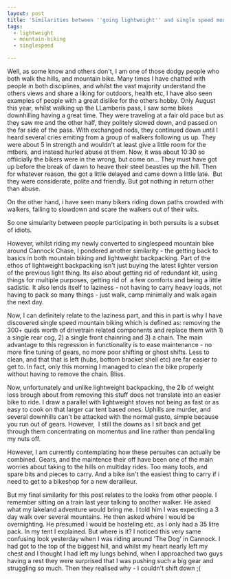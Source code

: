 ```yaml
---
layout: post
title: 'Similarities between ''going lightweight'' and single speed mountain biking'
tags:
  - lightweight
  - mountain-biking
  - singlespeed

---
```


Well, as some know and others don't, I am one of those dodgy people who both walk the hills, and mountain bike. Many times I have chatted with people in both disciplines, and whilst the vast majority understand the others views and share a liking for outdoors, health etc, I have also seen examples of people with a great dislike for the others hobby. Only August this year, whilst walking up the LLamberis pass, I saw some bikes downhilling having a great time. They were traveling at a fair old pace but as they saw me and the other half, they politely slowed down, and passed on the far side of the pass. With exchanged nods, they continued down until I heard several cries emiting from a group of walkers following us up. They were about 5 in strength and wouldn't at least give a little room for the mtbers, and instead hurled abuse at them. Now, it was about 10:30 so offiicially the bikers were in the wrong, but come on... They must have got up before the break of dawn to heave their steel beasties up the hill. Then for whatever reason, the got a little delayed and came down a little late.  But they were considerate, polite and friendly. But got nothing in return other than abuse.

On the other hand, i have seen many bikers riding down paths crowded with walkers, failing to slowdown and scare the walkers out of their wits.

So one simularity between people participating in both persuits is a subset of idiots.

However, whilst riding my newly converted to singlespeed mountain bike around Cannock Chase, I pondered another similarity - the getting back to basics in both mountain biking and lightweight backpacking. Part of the ethos of lightweight backpacking isn't just buying the latest lighter version of the previous light thing. Its also about getting rid of redundant kit, using things for multiple purposes, getting rid of  a few comforts and being a little sadistic. It also lends itself to laziness - not having to carry heavy loads, not having to pack so many things - just walk, camp minimally and walk again the next day.

Now, I can definitely relate to the laziness part, and this in part is why I have discovered single speed mountain biking which is defined as: removing the 300+ quids worth of drivetrain related components and replace them with 1) a single rear cog, 2) a single front chainring and 3) a chain. The main advantage to this regression in functionality is to ease maintenance - no more fine tuning of gears, no more poor shifting or ghost shifts. Less to clean, and that that is left (hubs, bottom bracket shell etc) are far easier to get to. In fact, only this morning I managed to clean the bike properly without having to remove the chain. Bliss.

Now, unfortunately and unlike lightweight backpacking, the 2lb of weight loss brough about from removing this stuff does not translate into an easier bike to ride. I draw a parallel with lightweight stoves not being as fast or as easy to cook on that larger car tent based ones. Uphills are murder, and several downhills can't be attacked with the normal gusto, simple because you run out of gears. However,  I still the downs as I sit back and get through them concentrating on momentus and line rather than pendalling my nuts off.

However, I am currently contemplating how these persuites can actually be combined. Gears, and the maintence their off have been one of the main worries about taking to the hills on multiday rides. Too many tools, and spare bits and pieces to carry. And a bike isn't the easiest thing to carry if i need to get to a bikeshop for a new derailleur.

But my final similarity for this post relates to the looks from other people. I remember sitting on a train last year talking to another walker. He asked what my lakeland adventure would bring me. I told him I was expecting a 3 day walk over several mountains. He then asked where I would be overnighting. He presumed I would be hosteling etc. as I only had a 35 litre pack. In my tent I explained. But where is it? I noticed this very same confusing look yesterday when I was riding around 'The Dog' in Cannock. I had got to the top of the biggest hill, and whilst my heart nearly left my chest and I thought I had left my lungs behind, when I approached two guys having a rest they were surprised that I was pushing such a big gear and struggling so much. Then they realised why - I couldn't shift down ;(
